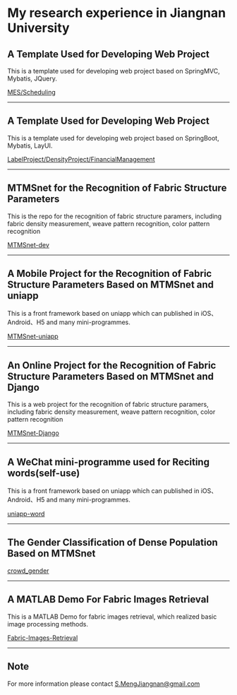 # My research experience in Jiangnan University


## A Template Used for Developing Web Project
This is a template used for developing web project based on SpringMVC, Mybatis, JQuery.

[MES/Scheduling](https://github.com/breeeak/jnERP)

***
## A Template Used for Developing Web Project
This is a template used for developing web project based on SpringBoot, Mybatis, LayUI.

[LabelProject/DensityProject/FinancialManagement](https://github.com/breeeak/jnweb)



***
## MTMSnet for the Recognition of Fabric Structure Parameters
This is the repo for the recognition of fabric structure paramers, including fabric density measurement, weave pattern recognition, color pattern recognition

[MTMSnet-dev](https://github.com/breeeak/MTMSnet-initial/tree/master/MTMSnet-dev)



***
## A Mobile Project for the Recognition of Fabric Structure Parameters Based on MTMSnet and uniapp
This is a front framework based on uniapp which can published in iOS、Android、H5 and many mini-programmes.

[MTMSnet-uniapp](https://github.com/breeeak/MTMSnet-uniapp)


***
## An Online Project for the Recognition of Fabric Structure Parameters Based on MTMSnet and Django
This is a web project for the recognition of fabric structure paramers, including fabric density measurement, weave pattern recognition, color pattern recognition

[MTMSnet-Django](https://github.com/breeeak/MTMSnet-Django)


***
## A WeChat mini-programme used for Reciting words(self-use)
This is a front framework based on uniapp which can published in iOS、Android、H5 and many mini-programmes.

[uniapp-word](https://github.com/breeeak/uniapp-word)


***
## The Gender Classification of Dense Population Based on MTMSnet
[crowd_gender](https://github.com/breeeak/MTMSnet-initial/tree/master/crowd_gender)

***
## A MATLAB Demo For Fabric Images Retrieval
This is a MATLAB Demo for fabric images retrieval, which realized basic image processing methods.

[Fabric-Images-Retrieval](https://github.com/breeeak/Fabric-Images-Retrieval-Matlab)


***
## Note
For more information please contact S.MengJiangnan@gmail.com 



